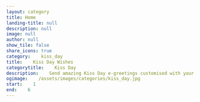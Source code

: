 ```yaml
---
layout: category
title: Home
landing-title: null
description: null
image: null
author: null
show_tile: false
share_icons: true
category:    kiss_day
title:    Kiss Day Wishes
categorytitle:    Kiss Day
description:    Send amazing Kiss Day e-greetings customised with your name
ogimage:    /assets/images/categories/kiss_day.jpg
start:    1
end:    6
---
```

